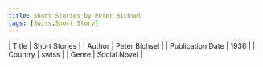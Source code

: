 ```yaml
---
title: Short Stories by Peter Bichsel
tags: [Swiss,Short Story]
---     
```

| Title | Short Stories  |
| Author |  Peter Bichsel  |
| Publication Date | 1936   |
| Country | swiss |
| Genre | Social Novel  |
        
